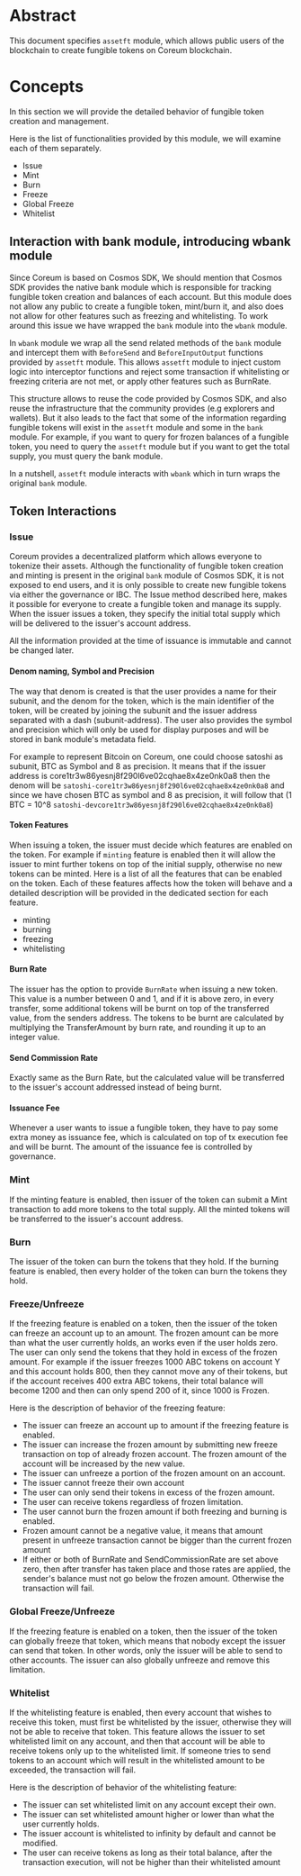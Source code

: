 # Abstract
This document specifies `assetft` module, which allows public users of the blockchain to create fungible tokens on Coreum blockchain.

# Concepts
In this section we will provide the detailed behavior of fungible token creation and management.

Here is the list of functionalities provided by this module, we will examine each of them separately. 
 - Issue
 - Mint
 - Burn
 - Freeze
 - Global Freeze
 - Whitelist

## Interaction with bank module, introducing wbank module
Since Coreum is based on Cosmos SDK, We should mention that Cosmos SDK provides the native bank module which is responsible for tracking fungible token creation and balances of each account. But this module does not allow any public to create a fungible token, mint/burn it, and also does not allow for other features such as freezing and whitelisting. To work around this issue we have wrapped the `bank` module into the `wbank` module. 

In `wbank` module we wrap all the send related  methods of the `bank` module and intercept them with `BeforeSend` and `BeforeInputOutput` functions provided by `assetft` module. This allows `assetft` module to inject custom logic into interceptor functions and reject some transaction if whitelisting or freezing criteria are not met, or apply other features such as BurnRate. 

This structure allows to reuse the code provided by Cosmos SDK, and also reuse the infrastructure that the community provides (e.g explorers and wallets). But it also leads to the fact that some of the information regarding fungible tokens will exist in the `assetft` module and some in the `bank` module. For example, if you want to query for frozen balances of a fungible token, you need to query the `assetft` module but if you want to get the total supply, you must query the bank module.

In a nutshell, `assetft` module interacts with `wbank` which in turn wraps the original `bank` module.

## Token Interactions
### Issue
Coreum provides a decentralized platform which allows everyone to tokenize their assets. Although the functionality of fungible token creation and minting is present in the original `bank` module of Cosmos SDK, it is not exposed to end users, and it is only possible to create new fungible tokens via either the governance or IBC. The Issue method described here, makes it possible for everyone to create a fungible token and manage its supply. When the issuer issues a token, they specify the initial total supply which will be delivered to the issuer's account address.

All the information provided at the time of issuance is immutable and cannot be changed later.

#### Denom naming, Symbol and Precision
The way that denom is created is that the user provides a name for their subunit, and the denom for the token, which is the main identifier of the token, will be created by joining the subunit and the issuer address separated with a dash (subunit-address). The user also provides the symbol and precision which will only be used for display purposes and will be stored in bank module's metadata field.

For example to represent Bitcoin on Coreum, one could choose satoshi as subunit, BTC as Symbol and 8 as precision. It means that if the issuer address is core1tr3w86yesnj8f290l6ve02cqhae8x4ze0nk0a8 then the denom will be `satoshi-core1tr3w86yesnj8f290l6ve02cqhae8x4ze0nk0a8` and since we have chosen BTC as symbol and 8 as precision, it will follow that (1 BTC = 10^8 `satoshi-devcore1tr3w86yesnj8f290l6ve02cqhae8x4ze0nk0a8`)

#### Token Features
When issuing a token, the issuer must decide which features are enabled on the token. For example if `minting` feature is enabled then it will allow the issuer to mint further tokens on top of the initial supply, otherwise no new tokens can be minted. Here is a list of all the features that can be enabled on the token. Each of these features affects how the token will behave and a detailed description will be provided in the dedicated section for each feature.

- minting
- burning
- freezing
- whitelisting

#### Burn Rate 
The issuer has the option to provide `BurnRate` when issuing a new token. This value is a number between 0 and 1, and if it is above zero, in every transfer, some additional tokens will be burnt on top of the transferred value, from the senders address. The tokens to be burnt are calculated by multiplying the TransferAmount by burn rate, and rounding it up to an integer value.

#### Send Commission Rate
Exactly same as the Burn Rate, but the calculated value will be transferred to the issuer's account addressed instead of being burnt.

#### Issuance Fee
Whenever a user wants to issue a fungible token, they have to pay some extra money as issuance fee, which is calculated on top of tx execution fee and will be burnt. The amount of the issuance fee is controlled by governance.

### Mint
If the minting feature is enabled, then issuer of the token can submit a Mint transaction to add more tokens to the total supply. All the minted tokens will be transferred to the issuer's account address.

### Burn
The issuer of the token can burn the tokens that they hold. If the burning feature is enabled, then every holder of the token can burn the tokens they hold.

### Freeze/Unfreeze
If the freezing feature is enabled on a token, then the issuer of the token can freeze an account up to an amount. The frozen amount can be more than what the user currently holds, an works even if the user holds zero. The user can only send the tokens that they hold in excess of the frozen amount. 
For example if the issuer freezes 1000 ABC tokens on account Y and this account holds 800, then they cannot move any of their tokens, but if the account receives 400 extra ABC tokens, their total balance will become 1200 and then can only spend 200 of it, since 1000 is Frozen.

Here is the description of behavior of the freezing feature:
- The issuer can freeze an account up to amount if the freezing feature is enabled.
- The issuer can increase the frozen amount by submitting new freeze transaction on top of already frozen account. The frozen amount of the account will be increased by the new value.
- The issuer can unfreeze a portion of the frozen amount on an account.
- The issuer cannot freeze their own account
- The user can only send their tokens in excess of the frozen amount.
- The user can receive tokens regardless of frozen limitation.
- The user cannot burn the frozen amount if both freezing and burning is enabled.
- Frozen amount cannot be a negative value, it means that amount present in unfreeze transaction cannot be bigger than the current frozen amount
- If either or both of BurnRate and SendCommissionRate are set above zero, then after transfer has taken place and those rates are applied, the sender's balance must not go below the frozen amount. Otherwise the transaction will fail.

### Global Freeze/Unfreeze
If the freezing feature is enabled on a token, then the issuer of the token can globally freeze that token, which means that nobody except the issuer can send that token. In other words, only the issuer will be able to send to other accounts. The issuer can also globally unfreeze and remove this limitation. 

### Whitelist
If the whitelisting feature is enabled, then every account that wishes to receive this token, must first be whitelisted by the issuer, otherwise they will not be able to receive that token. This feature allows the issuer to set whitelisted limit on any account, and then that account will be able to receive tokens only up to the whitelisted limit. If someone tries to send tokens to an account which will result in the whitelisted amount to be exceeded, the transaction will fail.

Here is the description of behavior of the whitelisting feature:
- The issuer can set whitelisted limit on any account except their own.
- The issuer can set whitelisted amount higher or lower than what the user currently holds.
- The issuer account is whitelisted to infinity by default and cannot be modified.
- The user can receive tokens as long as their total balance, after the transaction execution, will not be higher than their whitelisted amount
